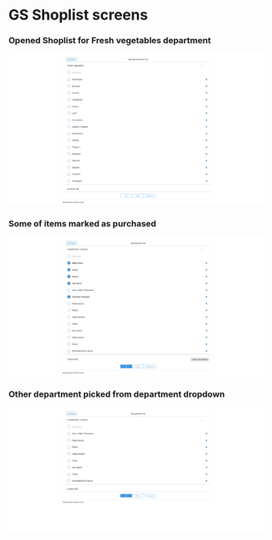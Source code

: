 # GS Shoplist screens

### Opened Shoplist for Fresh vegetables department

![](https://raw.githubusercontent.com/GroceriStar/creative/master/prev.%20design.screens/Shopping%20List%20%2059f1695cd534650012ae0ee7.png)

### 

### Some of items marked as purchased

![](https://raw.githubusercontent.com/GroceriStar/creative/master/prev.%20design.screens/Shopping%20List%20%205a6fb00ef3909e0012274dab%20%281%29.png)

### Other department picked from department dropdown

![](https://raw.githubusercontent.com/GroceriStar/creative/master/prev.%20design.screens/Shopping%20List%20%205a6fb00ef3909e0012274dab.png)

